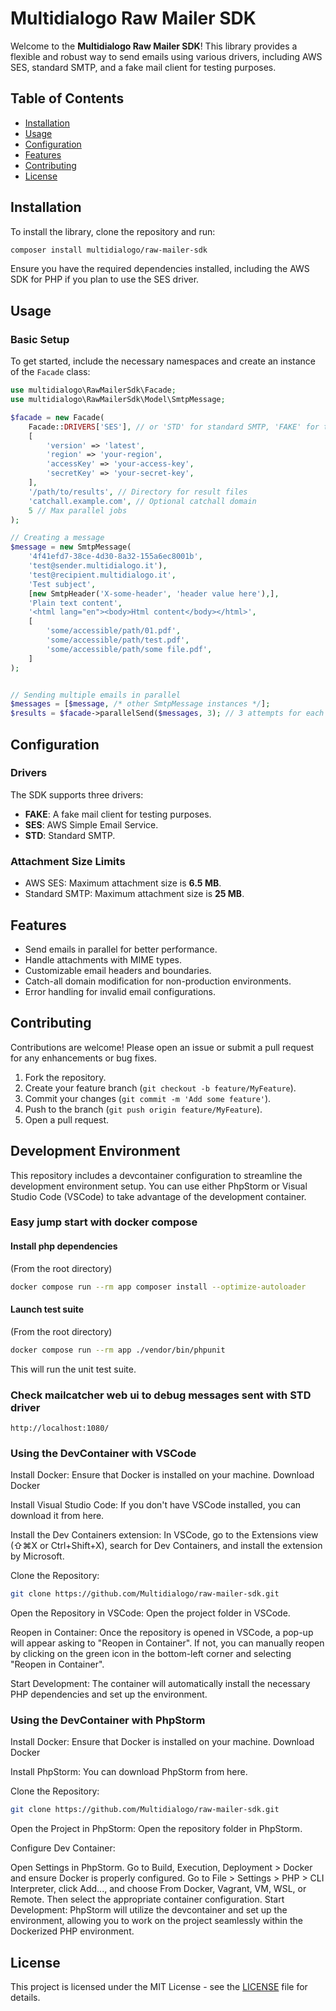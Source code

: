 # Multidialogo Raw Mailer SDK

Welcome to the **Multidialogo Raw Mailer SDK**! 
This library provides a flexible and robust way to send emails using various drivers, including AWS SES, standard SMTP, and a fake mail client for testing purposes.

## Table of Contents

- [Installation](#installation)
- [Usage](#usage)
- [Configuration](#configuration)
- [Features](#features)
- [Contributing](#contributing)
- [License](#license)

## Installation

To install the library, clone the repository and run:

```bash
composer install multidialogo/raw-mailer-sdk
```

Ensure you have the required dependencies installed, including the AWS SDK for PHP if you plan to use the SES driver.

## Usage

### Basic Setup

To get started, include the necessary namespaces and create an instance of the `Facade` class:

```php
use multidialogo\RawMailerSdk\Facade;
use multidialogo\RawMailerSdk\Model\SmtpMessage;

$facade = new Facade(
    Facade::DRIVERS['SES'], // or 'STD' for standard SMTP, 'FAKE' for testing
    [
        'version' => 'latest',
        'region' => 'your-region',
        'accessKey' => 'your-access-key',
        'secretKey' => 'your-secret-key',
    ],
    '/path/to/results', // Directory for result files
    'catchall.example.com', // Optional catchall domain
    5 // Max parallel jobs
);

// Creating a message
$message = new SmtpMessage(
    '4f41efd7-38ce-4d30-8a32-155a6ec8001b',
    'test@sender.multidialogo.it'),
    'test@recipient.multidialogo.it',
    'Test subject',
    [new SmtpHeader('X-some-header', 'header value here'),],
    'Plain text content',
    '<html lang="en"><body>Html content</body></html>',
    [
        'some/accessible/path/01.pdf',
        'some/accessible/path/test.pdf',
        'some/accessible/path/some file.pdf',
    ]
);


// Sending multiple emails in parallel
$messages = [$message, /* other SmtpMessage instances */];
$results = $facade->parallelSend($messages, 3); // 3 attempts for each message
```

## Configuration

### Drivers

The SDK supports three drivers:

- **FAKE**: A fake mail client for testing purposes.
- **SES**: AWS Simple Email Service.
- **STD**: Standard SMTP.

### Attachment Size Limits

- AWS SES: Maximum attachment size is **6.5 MB**.
- Standard SMTP: Maximum attachment size is **25 MB**.

## Features

- Send emails in parallel for better performance.
- Handle attachments with MIME types.
- Customizable email headers and boundaries.
- Catch-all domain modification for non-production environments.
- Error handling for invalid email configurations.

## Contributing

Contributions are welcome! Please open an issue or submit a pull request for any enhancements or bug fixes.

1. Fork the repository.
2. Create your feature branch (`git checkout -b feature/MyFeature`).
3. Commit your changes (`git commit -m 'Add some feature'`).
4. Push to the branch (`git push origin feature/MyFeature`).
5. Open a pull request.

## Development Environment
This repository includes a devcontainer configuration to streamline the development environment setup. You can use either PhpStorm or Visual Studio Code (VSCode) to take advantage of the development container.

### Easy jump start with docker compose

#### Install php dependencies
(From the root directory)

```bash
docker compose run --rm app composer install --optimize-autoloader
```

#### Launch test suite
(From the root directory)

```bash
docker compose run --rm app ./vendor/bin/phpunit
```

This will run the unit test suite.

### Check mailcatcher web ui to debug messages sent with STD driver
```text
http://localhost:1080/
```

### Using the DevContainer with VSCode
Install Docker: Ensure that Docker is installed on your machine. Download Docker

Install Visual Studio Code: If you don't have VSCode installed, you can download it from here.

Install the Dev Containers extension: In VSCode, go to the Extensions view (⇧⌘X or Ctrl+Shift+X), search for Dev Containers, and install the extension by Microsoft.

Clone the Repository:

```bash
git clone https://github.com/Multidialogo/raw-mailer-sdk.git
```

Open the Repository in VSCode: Open the project folder in VSCode.

Reopen in Container: Once the repository is opened in VSCode, a pop-up will appear asking to "Reopen in Container". If not, you can manually reopen by clicking on the green icon in the bottom-left corner and selecting "Reopen in Container".

Start Development: The container will automatically install the necessary PHP dependencies and set up the environment.

### Using the DevContainer with PhpStorm
Install Docker: Ensure that Docker is installed on your machine. Download Docker

Install PhpStorm: You can download PhpStorm from here.

Clone the Repository:

```bash
git clone https://github.com/Multidialogo/raw-mailer-sdk.git
```

Open the Project in PhpStorm: Open the repository folder in PhpStorm.

Configure Dev Container:

Open Settings in PhpStorm.
Go to Build, Execution, Deployment > Docker and ensure Docker is properly configured.
Go to File > Settings > PHP > CLI Interpreter, click Add..., and choose From Docker, Vagrant, VM, WSL, or Remote. Then select the appropriate container configuration.
Start Development: PhpStorm will utilize the devcontainer and set up the environment, allowing you to work on the project seamlessly within the Dockerized PHP environment.

## License

This project is licensed under the MIT License - see the [LICENSE](LICENSE) file for details.